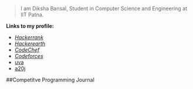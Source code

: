 >I am Diksha Bansal, Student in Computer Science and Engineering at IIT Patna.


**Links to my profile:**
* [*Hackerrank*](https://www.hackerrank.com/Diksha11_)
* [*Hackerearth*](https://www.hackerearth.com/@Diksha11_)
* [*CodeChef*](https://www.codechef.com/users/diksha11_)
* [*Codeforces*](http://codeforces.com/profile/Diksha11_)
* [uva](http://uhunt.onlinejudge.org/id/948543)
* [a20j](https://a2oj.com/profile?Username=Diksha11_)

##Competitve Programming Journal 




